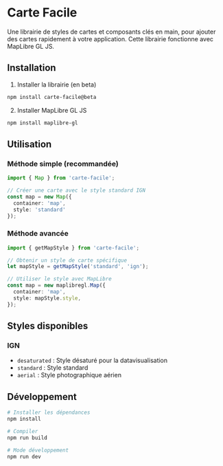 # Carte Facile

Une librairie de styles de cartes et composants clés en main, pour ajouter des cartes rapidement à votre application.
Cette librairie fonctionne avec MapLibre GL JS.

## Installation

1. Installer la librairie (en beta)
```bash
npm install carte-facile@beta
```

2. Installer MapLibre GL JS
```bash
npm install maplibre-gl
```

## Utilisation

### Méthode simple (recommandée)
```typescript
import { Map } from 'carte-facile';

// Créer une carte avec le style standard IGN
const map = new Map({
  container: 'map',
  style: 'standard'
});
```

### Méthode avancée
```typescript
import { getMapStyle } from 'carte-facile';

// Obtenir un style de carte spécifique
let mapStyle = getMapStyle('standard', 'ign');

// Utiliser le style avec MapLibre
const map = new maplibregl.Map({
  container: 'map',
  style: mapStyle.style,
});
```

## Styles disponibles

### IGN
- `desaturated` : Style désaturé pour la datavisualisation
- `standard` : Style standard
- `aerial` : Style photographique aérien

## Développement

```bash
# Installer les dépendances
npm install

# Compiler
npm run build

# Mode développement
npm run dev
```